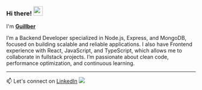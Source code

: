 ### Hi there! <img src="https://i.gifer.com/6I5M.gif" width="25"/>
I'm [**Guillber**]((https://www.linkedin.com/in/guillbermendez))

I’m a Backend Developer specialized in Node.js, Express, and MongoDB, focused on building scalable and reliable applications.
I also have Frontend experience with React, JavaScript, and TypeScript, which allows me to collaborate in fullstack projects.
I’m passionate about clean code, performance optimization, and continuous learning.

---
📫 Let's connect on [LinkedIn](https://www.linkedin.com/in/guillbermendez) 
![](https://img.icons8.com/?size=100&id=hsPbhkOH4FMe&format=png&color=000000)



